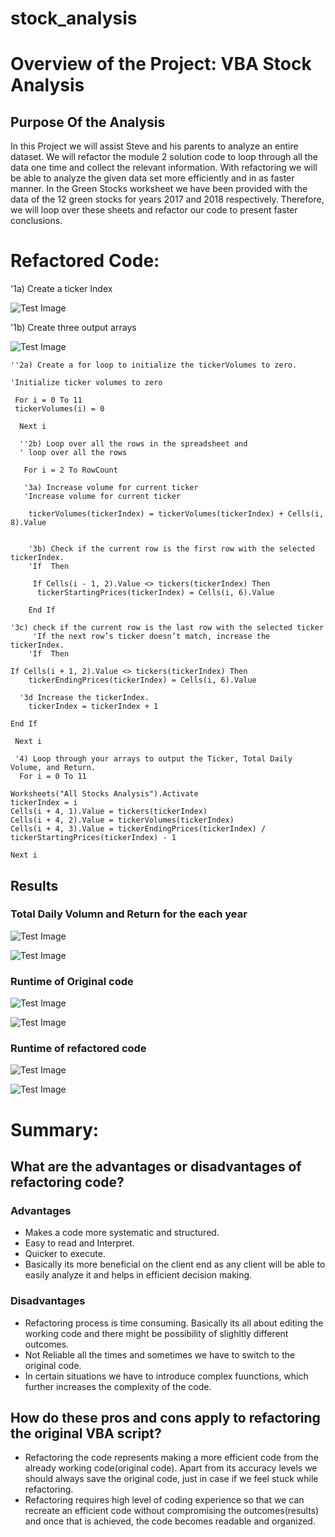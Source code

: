 # stock_analysis
# Overview of the Project: VBA Stock Analysis
## Purpose Of the Analysis
In this Project we will assist Steve and his parents to analyze an entire dataset. We will refactor the module 2 solution code to loop through all the data one time and collect the relevant information. With refactoring we will be able to analyze the given data set more efficiently and in as faster manner. In the Green Stocks worksheet we have been provided with the data of the 12 green stocks for years 2017 and 2018 respectively. Therefore, we will loop over these sheets and refactor our code to present faster conclusions.

# Refactored Code: 

 '1a) Create a ticker Index
 
 
![Test Image](/Resources/tickerIndex.png) <br/>
    
    

  '1b) Create three output arrays   
    
  ![Test Image](/Resources/OutputArrays.png) <br/>
    
    
    ''2a) Create a for loop to initialize the tickerVolumes to zero. 
    
    'Initialize ticker volumes to zero
    
     For i = 0 To 11
     tickerVolumes(i) = 0

      Next i
 
      ''2b) Loop over all the rows in the spreadsheet and  
      ' loop over all the rows

       For i = 2 To RowCount
 
       '3a) Increase volume for current ticker
       'Increase volume for current ticker
   
        tickerVolumes(tickerIndex) = tickerVolumes(tickerIndex) + Cells(i, 8).Value
    
    
        '3b) Check if the current row is the first row with the selected tickerIndex.
        'If  Then
    
         If Cells(i - 1, 2).Value <> tickers(tickerIndex) Then
          tickerStartingPrices(tickerIndex) = Cells(i, 6).Value
        
        End If
    
    '3c) check if the current row is the last row with the selected ticker
         'If the next row’s ticker doesn’t match, increase the tickerIndex.
        'If  Then
    
    If Cells(i + 1, 2).Value <> tickers(tickerIndex) Then
        tickerEndingPrices(tickerIndex) = Cells(i, 6).Value
        
      '3d Increase the tickerIndex. 
        tickerIndex = tickerIndex + 1
        
    End If

     Next i

     '4) Loop through your arrays to output the Ticker, Total Daily Volume, and Return.
      For i = 0 To 11
  
    Worksheets("All Stocks Analysis").Activate
    tickerIndex = i
    Cells(i + 4, 1).Value = tickers(tickerIndex)
    Cells(i + 4, 2).Value = tickerVolumes(tickerIndex)
    Cells(i + 4, 3).Value = tickerEndingPrices(tickerIndex) / tickerStartingPrices(tickerIndex) - 1
    
    Next i
    
## Results 
### Total Daily Volumn and Return for the each year
![Test Image](/Resources/VBA_Challenge_2017.png) <br/>

![Test Image](/Resources/VBA_Challenge_2018.png) <br/>

### Runtime of Original code
  ![Test Image](/Resources/VBA_Challenge_2017_time.png) <br/>
  
  ![Test Image](/Resources/VBA_Challenge_2018_time.png) <br/>
  

### Runtime of refactored code

  ![Test Image](/Resources/VBA_ChallengeRefactored_2017_time1.png) <br/>
  
  ![Test Image](/Resources/VBA_ChallengeRefactored_2018_time1.png) <br/>


# Summary: 
## What are the advantages or disadvantages of refactoring code?
### Advantages
- Makes a code more systematic and structured. <br/>
- Easy to read and Interpret. <br/> 
- Quicker to execute. <br/>
- Basically its more beneficial on the client end as any client will be able to easily analyze it and helps in efficient decision making.<br/>

### Disadvantages
- Refactoring process is time consuming. Basically its all about editing the working code and there might be possibility of slighltly different outcomes.<br/>
- Not Reliable all the times and sometimes we have to switch to the original code.<br/>
- In certain situations we have to introduce complex fuunctions, which further increases the complexity of the code.<br/> 

## How do these pros and cons apply to refactoring the original VBA script?
- Refactoring the code represents making a more efficient code from the already working code(original code). Apart from its accuracy levels we should always save the original code, just in case if we feel stuck while refactoring. <br/>
- Refactoring requires high level of coding experience so that we can recreate an efficient code without compromising the outcomes(results) and once that is achieved, the code becomes readable and organized.
